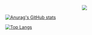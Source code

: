 <p align="center">
<img src="https://readme-typing-svg.herokuapp.com?color=%2336BCF7&lines=Amirhosein+Salimi;Android+developer" >
</p>

[![Anurag's GitHub stats](https://github-readme-stats.vercel.app/api?username=TheSalimi&count_private=true)](https://github.com/anuraghazra/github-readme-stats)

[![Top Langs](https://github-readme-stats.vercel.app/api/top-langs/?username=TheSalimi&langs_count=8)](https://github.com/anuraghazra/github-readme-stats)
